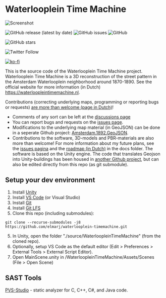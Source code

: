 # Waterlooplein Time Machine
![Screenshot](docs/images/HG_sun.png "Luchtfoto in Waterlooplein Time Machine")

![GitHub release (latest by date)](https://img.shields.io/github/v/release/elmarj/waterlooplein-timemachine)
![GitHub issues](https://img.shields.io/github/issues/elmarj/waterlooplein-timemachine)
![GitHub](https://img.shields.io/github/license/elmarj/waterlooplein-timemachine)

![GitHub stars](https://img.shields.io/github/stars/elmarj/waterlooplein-timemachine?style=social)

![Twitter Follow](https://img.shields.io/twitter/follow/elmarj?style=social)

[![ko-fi](https://www.ko-fi.com/img/githubbutton_sm.svg)](https://ko-fi.com/Y8Y521CCD)

This is the source code of the Waterlooplein Time Machine project. Waterlooplein Time Machine is a 3D reconstruction of the street pattern in the Amsterdam Waterlooplein neighborhood around 1870-1890. See the official website for more information (in Dutch) https://waterloopleintimemachine.nl.

Contributions (correcting underlying maps, programming or reporting bugs or requests) [are more than welcome (page in Dutch)](./docs/contributing.md)!

 - Comments of any sort can be left at the [discussions page](https://github.com/elmarj/waterlooplein-timemachine/discussions)
 - You can report bugs and requests on the [issues page](https://github.com/elmarj/waterlooplein-timemachine/issues).
 - Modifications to the underlying map material (in GeoJSON) can be done in a seperate Github project: [Amsterdam.1892.GeoJSON](https://github.com/ElmarJ/Amsterdam.1892.GeoJSON).
 - Contributions to the software, 3D-models and PBR-materials are also more than welcome! For more information about my future plans, see the [issues pagina](https://github.com/elmarj/waterlooplein-timemachine/issues) and the [roadmap (in Dutch)](./docs/roadmap.md) in the docs folder. The software is based on the Unity engine. The code that translates Geojson into Unity-buildings has been housed in [another Github project](https://github.com/ElmarJ/GeoJsonCityBuilder), but can also be edited directly from this repo (as git submodule).

## Setup your dev environment
 1. Install [Unity](https://store.unity.com/#plans-individual)
 2. Install [VS Code](https://code.visualstudio.com/) (or Visual Studio)
 3. Install [Git](https://git-scm.com/)
 4. Install [Git LFS](https://git-lfs.com/)
 5. Clone this repo (including submodules):
 
 ```
 git clone --recurse-submodules -j8 https://github.com/elmarj/waterlooplein-timemachine.git
 ```
 
 5. In Unity, open the folder "./source/WaterloopleinTimeMachine" (from the cloned repo).
 6. Optionally, setup VS Code as the default editor (Edit > Preferences > External Tools > External Script Editor).
 7. Open MainScene.unity in /WaterloopleinTimeMachine/Assets/Scenes (File > Open Scene)

## SAST Tools

[PVS-Studio](https://pvs-studio.com/en/pvs-studio/?utm_source=website&utm_medium=github&utm_campaign=open_source) - static analyzer for C, C++, C#, and Java code.
